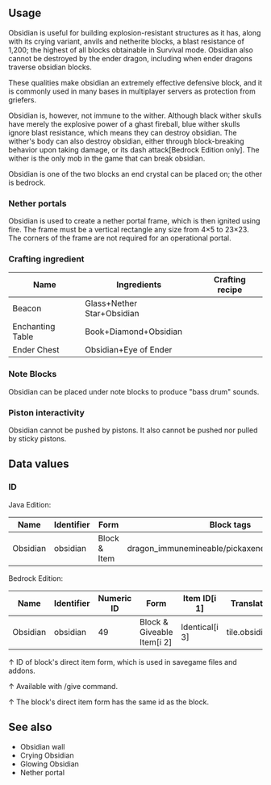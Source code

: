 ## Usage
Obsidian is useful for building explosion-resistant structures as it has, along with its crying variant, anvils and netherite blocks, a blast resistance of 1,200; the highest of all blocks obtainable in Survival mode. Obsidian also cannot be destroyed by the ender dragon, including when ender dragons traverse obsidian blocks.

These qualities make obsidian an extremely effective defensive block, and it is commonly used in many bases in multiplayer servers as protection from griefers.

Obsidian is, however, not immune to the wither. Although black wither skulls have merely the explosive power of a ghast fireball, blue wither skulls ignore blast resistance, which means they can destroy obsidian. The wither's body can also destroy obsidian, either through block-breaking behavior upon taking damage, or its dash attack‌[Bedrock Edition  only]. The wither is the only mob in the game that can break obsidian. 

Obsidian is one of the two blocks an end crystal can be placed on; the other is bedrock.

### Nether portals
Obsidian is used to create a nether portal frame, which is then ignited using fire. The frame must be a vertical rectangle any size from 4×5 to 23×23. The corners of the frame are not required for an operational portal.

### Crafting ingredient
| Name             | Ingredients                | Crafting recipe |
|------------------|----------------------------|-----------------|
| Beacon           | Glass+Nether Star+Obsidian |                 |
| Enchanting Table | Book+Diamond+Obsidian      |                 |
| Ender Chest      | Obsidian+Eye of Ender      |                 |

### Note Blocks
Obsidian can be placed under note blocks to produce "bass drum" sounds.

### Piston interactivity
Obsidian cannot be pushed by pistons. It also cannot be pushed nor pulled by sticky pistons.

## Data values
### ID
Java Edition:

| Name     | Identifier | Form         | Block tags                                      | Translation key          |
|----------|------------|--------------|-------------------------------------------------|--------------------------|
| Obsidian | obsidian   | Block & Item | dragon_immunemineable/pickaxeneeds_diamond_tool | block.minecraft.obsidian |

Bedrock Edition:

| Name     | Identifier | Numeric ID | Form                       | Item ID[i 1]   | Translation key    |
|----------|------------|------------|----------------------------|----------------|--------------------|
| Obsidian | obsidian   | 49         | Block & Giveable Item[i 2] | Identical[i 3] | tile.obsidian.name |


↑ ID of block's direct item form, which is used in savegame files and addons.

↑ Available with /give command.

↑ The block's direct item form has the same id as the block.


## See also
- Obsidian wall
- Crying Obsidian
- Glowing Obsidian
- Nether portal


